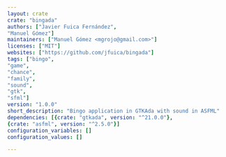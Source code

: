```yaml
---
layout: crate
crate: "bingada"
authors: ["Javier Fuica Fernández",
"Manuel Gómez"]
maintainers: ["Manuel Gómez <mgrojo@gmail.com>"]
licenses: ["MIT"]
websites: ["https://github.com/jfuica/bingada"]
tags: ["bingo",
"game",
"chance",
"family",
"sound",
"gtk",
"sfml"]
version: "1.0.0"
short_description: "Bingo application in GTKAda with sound in ASFML"
dependencies: [{crate: "gtkada", version: "^21.0.0"},
{crate: "asfml", version: "^2.5.0"}]
configuration_variables: []
configuration_values: []

---
```



